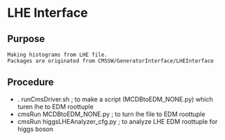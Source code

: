 # LHE Interface 



## Purpose
```
Making histograms from LHE file.
Packages are originated from CMSSW/GeneratorInterface/LHEInterface
```

## Procedure
* . runCmsDriver.sh ; to make a script (MCDBtoEDM\_NONE.py) which turen lhe to EDM roottuple
* cmsRun MCDBtoEDM\_NONE.py ; to turn lhe file to EDM roottuple
* cmsRun higgsLHEAnalyzer\_cfg.py ; to analyze LHE EDM roottuple for higgs boson

